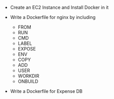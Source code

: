 - Create an EC2 Instance and Install Docker in it

- Write a Dockerfile for nginx by including
    - FROM
    - RUN
    - CMD
    - LABEL
    - EXPOSE
    - ENV
    - COPY
    - ADD
    - USER
    - WORKDIR
    - ONBUILD

- Write a Dockerfile for Expense DB